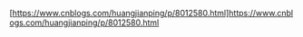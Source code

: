 [https://www.cnblogs.com/huangjianping/p/8012580.html]https://www.cnblogs.com/huangjianping/p/8012580.html